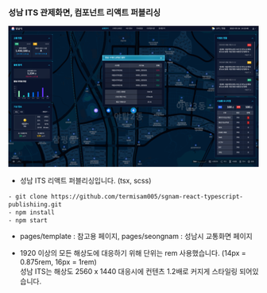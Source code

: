 ### 성남 ITS 관제화면, 컴포넌트 리액트 퍼블리싱

![이미지](seong-cover1.png)

+ 성남 ITS 리액트 퍼블리싱입니다. (tsx, scss)

```
- git clone https://github.com/termisam005/sgnam-react-typescript-publishiing.git
- npm install
- npm start
```

+ pages/template : 참고용 페이지, pages/seongnam : 성남시 교통화면 페이지

+ 1920 이상의 모든 해상도에 대응하기 위해 단위는 rem 사용했습니다. (14px = 0.875rem, 16px = 1rem)   
성남 ITS는 해상도 2560 x 1440 대응시에 컨텐츠 1.2배로 커지게 스타일링 되어있습니다.